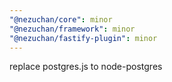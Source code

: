 ```yaml
---
"@nezuchan/core": minor
"@nezuchan/framework": minor
"@nezuchan/fastify-plugin": minor
---
```


replace postgres.js to node-postgres
